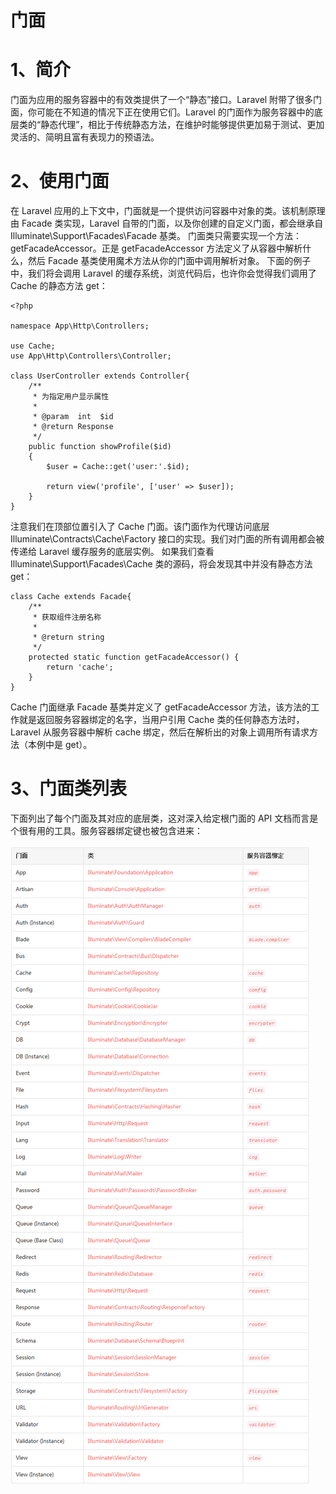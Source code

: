 # 门面

# 1、简介
门面为应用的服务容器中的有效类提供了一个“静态”接口。Laravel 附带了很多门面，你可能在不知道的情况下正在使用它们。Laravel 的门面作为服务容器中的底层类的“静态代理”，相比于传统静态方法，在维护时能够提供更加易于测试、更加灵活的、简明且富有表现力的预语法。
# 2、使用门面
在 Laravel 应用的上下文中，门面就是一个提供访问容器中对象的类。该机制原理由 Facade 类实现，Laravel 自带的门面，以及你创建的自定义门面，都会继承自 Illuminate\Support\Facades\Facade 基类。
门面类只需要实现一个方法：getFacadeAccessor。正是 getFacadeAccessor 方法定义了从容器中解析什么，然后 Facade 基类使用魔术方法从你的门面中调用解析对象。
下面的例子中，我们将会调用 Laravel 的缓存系统，浏览代码后，也许你会觉得我们调用了 Cache 的静态方法 get：

```
<?php

namespace App\Http\Controllers;

use Cache;
use App\Http\Controllers\Controller;

class UserController extends Controller{
    /**
     * 为指定用户显示属性
     *
     * @param  int  $id
     * @return Response
     */
    public function showProfile($id)
    {
        $user = Cache::get('user:'.$id);

        return view('profile', ['user' => $user]);
    }
}
```

注意我们在顶部位置引入了 Cache 门面。该门面作为代理访问底层 Illuminate\Contracts\Cache\Factory 接口的实现。我们对门面的所有调用都会被传递给 Laravel 缓存服务的底层实例。
如果我们查看 Illuminate\Support\Facades\Cache 类的源码，将会发现其中并没有静态方法 get：

```
class Cache extends Facade{
    /**
     * 获取组件注册名称
     *
     * @return string
     */
    protected static function getFacadeAccessor() { 
        return 'cache'; 
    }
}
```

Cache 门面继承 Facade 基类并定义了 getFacadeAccessor 方法，该方法的工作就是返回服务容器绑定的名字，当用户引用 Cache 类的任何静态方法时，Laravel 从服务容器中解析 cache 绑定，然后在解析出的对象上调用所有请求方法（本例中是 get）。
# 3、门面类列表
下面列出了每个门面及其对应的底层类，这对深入给定根门面的 API 文档而言是个很有用的工具。服务容器绑定键也被包含进来：

![](images/3.png)